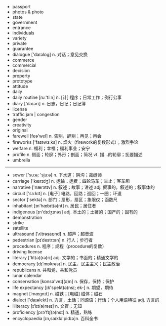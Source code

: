- passport
- photos & photo
- state
- government
- entrance
- individuals
- variety
- private
- guarantee
- dialogue ['daɪəlɒg] n. 对话；意见交换
- commerce
- commercial
- decision
- property
- prototype
- attitude
- daily
- daily routine [ruː'tiːn] n. [计] 程序；日常工作；例行公事
- diary ['daɪərɪ] n. 日志，日记；日记簿
- license
- traffic jam | congestion
- gender
- creativity
- original
- farewell  [feə'wel] n. 告别，辞别；再见；再会
- fireworks  ['faɪəwɜ:ks] n. 烟火（firework的复数形式）；激烈争论
- welfare n. 福利；幸福；福利事业；安宁
- profile n. 侧面；轮廓；外形；剖面；简况 vt. 描…的轮廓；扼要描述
- umbrella

-------------------
- sewer ['suːə; 'sjuːə] n. 下水道；阴沟；裁缝师
- carriage ['kærɪdʒ] n. 运输；运费；四轮马车；举止；客车厢
- narrative ['nærətɪv] n. 叙述；故事；讲述 adj. 叙事的，叙述的；叙事体的
- circuit ['sɜːkɪt] n. [电子] 电路，回路；巡回；一圈；环道
- sector ['sektə] n. 部门；扇形，扇区；象限仪；函数尺
- inhabitant [ɪn'hæbɪt(ə)nt] n. 居民；居住者
- indigenous [ɪn'dɪdʒɪnəs] adj. 本土的；土著的；国产的；固有的
- demonstration
- strike
- satellite
- ultrasound ['ʌltrəsaʊnd] n. 超声；超音波
- pedestrian [pɪˈdestrɪən] n. 行人；步行者
- procedures n. 程序；规程（procedure的复数）
- driving license
- literary ['lɪt(ə)(rə)rɪ] adj. 文学的；书面的；精通文学的
- democracy  [dɪ'mɒkrəsɪ] n. 民主，民主主义；民主政治
- republicans n. 共和党，共和党员
- lunar calendar
- conservation [kɒnsə'veɪʃ(ə)n] n. 保存，保持；保护
- life expectancy [ɪk'spekt(ə)nsɪ; ek-] n. 期望，期待
- magnet [ˈmæɡnɪt] n. 磁铁；[电磁] 磁体；磁石
- dialect ['daɪəlekt] n. 方言，土话；同源语；行话；个人用语特征 adj. 方言的
- illiteracy  [ɪ'lɪt(ə)rəsɪ] n. 文盲；无知
- proficiency [prə'fɪʃ(ə)nsɪ] n. 精通，熟练
- encyclopaedia [ɪn,saɪklə'pidɪə]n. 百科全书
